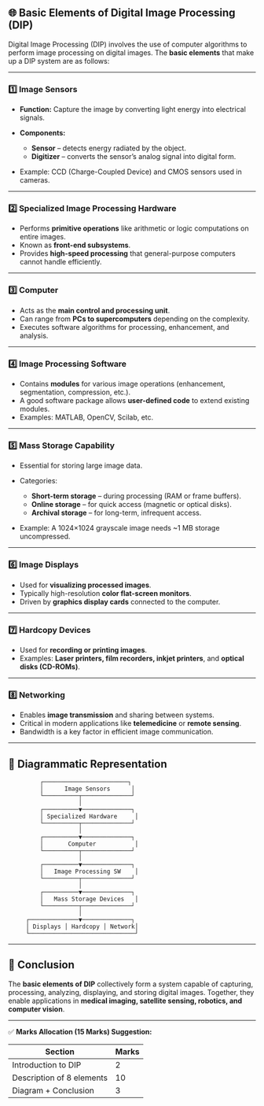 ## 🌐 **Basic Elements of Digital Image Processing (DIP)**

Digital Image Processing (DIP) involves the use of computer algorithms to perform image processing on digital images. The **basic elements** that make up a DIP system are as follows:

---

### **1️⃣ Image Sensors**

* **Function:** Capture the image by converting light energy into electrical signals.
* **Components:**

  * **Sensor** – detects energy radiated by the object.
  * **Digitizer** – converts the sensor’s analog signal into digital form.
* Example: CCD (Charge-Coupled Device) and CMOS sensors used in cameras.

---

### **2️⃣ Specialized Image Processing Hardware**

* Performs **primitive operations** like arithmetic or logic computations on entire images.
* Known as **front-end subsystems**.
* Provides **high-speed processing** that general-purpose computers cannot handle efficiently.

---

### **3️⃣ Computer**

* Acts as the **main control and processing unit**.
* Can range from **PCs to supercomputers** depending on the complexity.
* Executes software algorithms for processing, enhancement, and analysis.

---

### **4️⃣ Image Processing Software**

* Contains **modules** for various image operations (enhancement, segmentation, compression, etc.).
* A good software package allows **user-defined code** to extend existing modules.
* Examples: MATLAB, OpenCV, Scilab, etc.

---

### **5️⃣ Mass Storage Capability**

* Essential for storing large image data.
* Categories:

  * **Short-term storage** – during processing (RAM or frame buffers).
  * **Online storage** – for quick access (magnetic or optical disks).
  * **Archival storage** – for long-term, infrequent access.
* Example: A 1024×1024 grayscale image needs ~1 MB storage uncompressed.

---

### **6️⃣ Image Displays**

* Used for **visualizing processed images**.
* Typically high-resolution **color flat-screen monitors**.
* Driven by **graphics display cards** connected to the computer.

---

### **7️⃣ Hardcopy Devices**

* Used for **recording or printing images**.
* Examples: **Laser printers, film recorders, inkjet printers**, and **optical disks (CD-ROMs)**.

---

### **8️⃣ Networking**

* Enables **image transmission** and sharing between systems.
* Critical in modern applications like **telemedicine** or **remote sensing**.
* Bandwidth is a key factor in efficient image communication.

---

## 🧩 **Diagrammatic Representation**

```
         ┌────────────────────────┐
         │      Image Sensors      │
         └──────────┬──────────────┘
                    │
         ┌──────────▼──────────────┐
         │ Specialized Hardware     │
         └──────────┬──────────────┘
                    │
         ┌──────────▼──────────────┐
         │       Computer           │
         └──────────┬──────────────┘
                    │
         ┌──────────▼──────────────┐
         │   Image Processing SW    │
         └──────────┬──────────────┘
                    │
         ┌──────────▼──────────────┐
         │   Mass Storage Devices   │
         └──────────┬──────────────┘
                    │
     ┌──────────────▼──────────────┐
     │ Displays │ Hardcopy │ Network│
     └──────────────────────────────┘
```

---

## 🏁 **Conclusion**

The **basic elements of DIP** collectively form a system capable of capturing, processing, analyzing, displaying, and storing digital images. Together, they enable applications in **medical imaging, satellite sensing, robotics, and computer vision**.

---

✅ **Marks Allocation (15 Marks) Suggestion:**

| Section                   | Marks |
| ------------------------- | ----- |
| Introduction to DIP       | 2     |
| Description of 8 elements | 10    |
| Diagram + Conclusion      | 3     |


